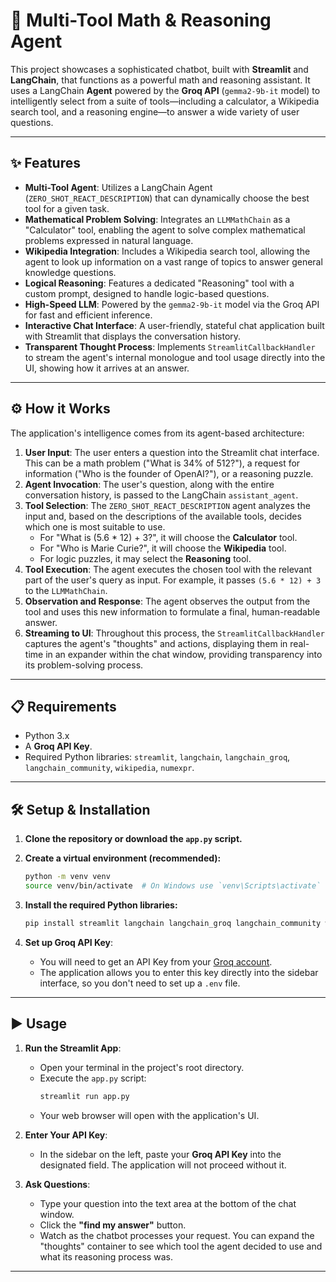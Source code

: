 # 🧮 Multi-Tool Math & Reasoning Agent

This project showcases a sophisticated chatbot, built with **Streamlit** and **LangChain**, that functions as a powerful math and reasoning assistant. It uses a LangChain **Agent** powered by the **Groq API** (`gemma2-9b-it` model) to intelligently select from a suite of tools—including a calculator, a Wikipedia search tool, and a reasoning engine—to answer a wide variety of user questions.

---
## ✨ Features

* **Multi-Tool Agent**: Utilizes a LangChain Agent (`ZERO_SHOT_REACT_DESCRIPTION`) that can dynamically choose the best tool for a given task.
* **Mathematical Problem Solving**: Integrates an `LLMMathChain` as a "Calculator" tool, enabling the agent to solve complex mathematical problems expressed in natural language.
* **Wikipedia Integration**: Includes a Wikipedia search tool, allowing the agent to look up information on a vast range of topics to answer general knowledge questions.
* **Logical Reasoning**: Features a dedicated "Reasoning" tool with a custom prompt, designed to handle logic-based questions.
* **High-Speed LLM**: Powered by the `gemma2-9b-it` model via the Groq API for fast and efficient inference.
* **Interactive Chat Interface**: A user-friendly, stateful chat application built with Streamlit that displays the conversation history.
* **Transparent Thought Process**: Implements `StreamlitCallbackHandler` to stream the agent's internal monologue and tool usage directly into the UI, showing how it arrives at an answer.

---
## ⚙️ How it Works

The application's intelligence comes from its agent-based architecture:

1.  **User Input**: The user enters a question into the Streamlit chat interface. This can be a math problem ("What is 34% of 512?"), a request for information ("Who is the founder of OpenAI?"), or a reasoning puzzle.
2.  **Agent Invocation**: The user's question, along with the entire conversation history, is passed to the LangChain `assistant_agent`.
3.  **Tool Selection**: The `ZERO_SHOT_REACT_DESCRIPTION` agent analyzes the input and, based on the descriptions of the available tools, decides which one is most suitable to use.
    * For "What is (5.6 * 12) + 3?", it will choose the **Calculator** tool.
    * For "Who is Marie Curie?", it will choose the **Wikipedia** tool.
    * For logic puzzles, it may select the **Reasoning** tool.
4.  **Tool Execution**: The agent executes the chosen tool with the relevant part of the user's query as input. For example, it passes `(5.6 * 12) + 3` to the `LLMMathChain`.
5.  **Observation and Response**: The agent observes the output from the tool and uses this new information to formulate a final, human-readable answer.
6.  **Streaming to UI**: Throughout this process, the `StreamlitCallbackHandler` captures the agent's "thoughts" and actions, displaying them in real-time in an expander within the chat window, providing transparency into its problem-solving process.

---
## 📋 Requirements

* Python 3.x
* A **Groq API Key**.
* Required Python libraries: `streamlit`, `langchain`, `langchain_groq`, `langchain_community`, `wikipedia`, `numexpr`.

---
## 🛠️ Setup & Installation

1.  **Clone the repository or download the `app.py` script.**

2.  **Create a virtual environment (recommended):**
    ```bash
    python -m venv venv
    source venv/bin/activate  # On Windows use `venv\Scripts\activate`
    ```

3.  **Install the required Python libraries:**
    ```bash
    pip install streamlit langchain langchain_groq langchain_community wikipedia numexpr
    ```

4.  **Set up Groq API Key**:
    * You will need to get an API Key from your [Groq account](https://console.groq.com/keys).
    * The application allows you to enter this key directly into the sidebar interface, so you don't need to set up a `.env` file.

---
## ▶️ Usage

1.  **Run the Streamlit App**:
    * Open your terminal in the project's root directory.
    * Execute the `app.py` script:
        ```bash
        streamlit run app.py
        ```
    * Your web browser will open with the application's UI.

2.  **Enter Your API Key**:
    * In the sidebar on the left, paste your **Groq API Key** into the designated field. The application will not proceed without it.

3.  **Ask Questions**:
    * Type your question into the text area at the bottom of the chat window.
    * Click the **"find my answer"** button.
    * Watch as the chatbot processes your request. You can expand the "thoughts" container to see which tool the agent decided to use and what its reasoning process was.

---